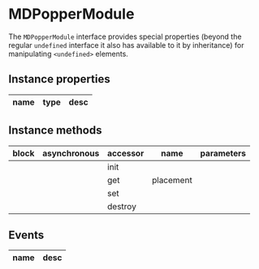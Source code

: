 # MDPopperModule
The `MDPopperModule` interface provides special properties (beyond the regular `undefined` interface it also has available to it by inheritance) for manipulating `<undefined>` elements.

## Instance properties

name|type|desc
---|---|---

## Instance methods

block| asynchronous | accessor| name| parameters
---| --- | ---| ---| ---
|  | | init| 
|  | | get| placement
|  | | set| 
|  | | destroy| 

## Events

name|desc
---|---
